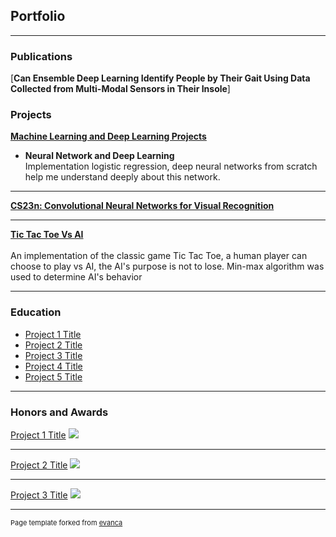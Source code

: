 ## Portfolio

---
### Publications
[**Can Ensemble Deep Learning Identify People by Their Gait Using Data Collected from Multi-Modal Sensors in Their Insole**]

### Projects

[**Machine Learning and Deep Learning Projects**](/sample_page)
- **Neural Network and Deep Learning**<br>
Implementation logistic regression, deep neural networks from scratch help me understand deeply about 
this network.

---
[**CS23n: Convolutional Neural Networks for Visual Recognition**](/pdf/sample_presentation.pdf)



---
[**Tic Tac Toe Vs AI**](http://example.com/)
<br><br>An implementation of the classic game Tic Tac Toe, a human player can choose to play vs AI, the AI's purpose is not to lose. Min-max algorithm was used to determine AI's behavior


---

### Education

- [Project 1 Title](http://example.com/)
- [Project 2 Title](http://example.com/)
- [Project 3 Title](http://example.com/)
- [Project 4 Title](http://example.com/)
- [Project 5 Title](http://example.com/)

---

### Honors and Awards

[Project 1 Title](/sample_page)
<img src="images/dummy_thumbnail.jpg?raw=true"/>

---
[Project 2 Title](/pdf/sample_presentation.pdf)
<img src="images/dummy_thumbnail.jpg?raw=true"/>

---
[Project 3 Title](http://example.com/)
<img src="images/dummy_thumbnail.jpg?raw=true"/>





---
<p style="font-size:11px">Page template forked from <a href="https://github.com/evanca/quick-portfolio">evanca</a></p>
<!-- Remove above link if you don't want to attibute -->
